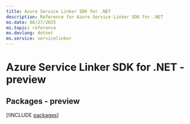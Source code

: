 ```yaml
---
title: Azure Service Linker SDK for .NET
description: Reference for Azure Service Linker SDK for .NET
ms.date: 06/27/2025
ms.topic: reference
ms.devlang: dotnet
ms.service: servicelinker
---
```

# Azure Service Linker SDK for .NET - preview
## Packages - preview
[!INCLUDE [packages](service-linker-index.md)]